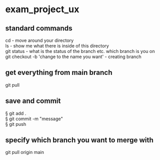 ﻿# exam_project_ux

## standard commands
cd - move around your directory <br/>
ls - show me what there is inside of this directory <br/>
git status - what is the status of the branch etc. which branch is you on <br/>
git checkout -b 'change to the name you want' - creating branch <br/>

## get everything from main branch
git pull

## save and commit
§ git add . <br/>
§ git commit -m "message" <br/>
§ git push 

## specify which branch you want to merge with
git pull origin main
